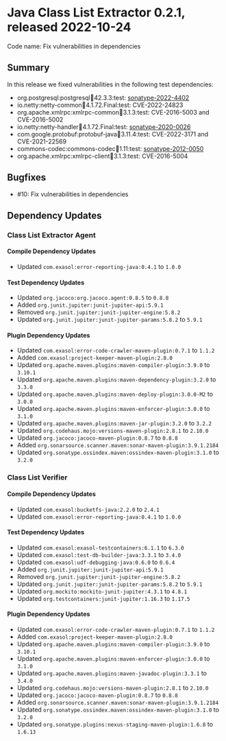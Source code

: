# Java Class List Extractor 0.2.1, released 2022-10-24

Code name: Fix vulnerabilities in dependencies

## Summary

In this release we fixed vulnerabilities in the following test dependencies:

* org.postgresql:postgresql:jar:42.3.3:test: [sonatype-2022-4402](https://ossindex.sonatype.org/vulnerability/sonatype-2022-4402)
* io.netty:netty-common:jar:4.1.72.Final:test: CVE-2022-24823
* org.apache.xmlrpc:xmlrpc-common:jar:3.1.3:test: CVE-2016-5003 and CVE-2016-5002
* io.netty:netty-handler:jar:4.1.72.Final:test: [sonatype-2020-0026](https://ossindex.sonatype.org/vulnerability/sonatype-2020-0026)
* com.google.protobuf:protobuf-java:jar:3.11.4:test: CVE-2022-3171 and CVE-2021-22569
* commons-codec:commons-codec:jar:1.11:test: [sonatype-2012-0050](https://ossindex.sonatype.org/vulnerability/sonatype-2012-0050)
* org.apache.xmlrpc:xmlrpc-client:jar:3.1.3:test: CVE-2016-5004

## Bugfixes

* #10: Fix vulnerabilities in dependencies

## Dependency Updates

### Class List Extractor Agent

#### Compile Dependency Updates

* Updated `com.exasol:error-reporting-java:0.4.1` to `1.0.0`

#### Test Dependency Updates

* Updated `org.jacoco:org.jacoco.agent:0.8.5` to `0.8.8`
* Added `org.junit.jupiter:junit-jupiter-api:5.9.1`
* Removed `org.junit.jupiter:junit-jupiter-engine:5.8.2`
* Updated `org.junit.jupiter:junit-jupiter-params:5.8.2` to `5.9.1`

#### Plugin Dependency Updates

* Updated `com.exasol:error-code-crawler-maven-plugin:0.7.1` to `1.1.2`
* Added `com.exasol:project-keeper-maven-plugin:2.8.0`
* Updated `org.apache.maven.plugins:maven-compiler-plugin:3.9.0` to `3.10.1`
* Updated `org.apache.maven.plugins:maven-dependency-plugin:3.2.0` to `3.3.0`
* Updated `org.apache.maven.plugins:maven-deploy-plugin:3.0.0-M2` to `3.0.0`
* Updated `org.apache.maven.plugins:maven-enforcer-plugin:3.0.0` to `3.1.0`
* Updated `org.apache.maven.plugins:maven-jar-plugin:3.2.0` to `3.2.2`
* Updated `org.codehaus.mojo:versions-maven-plugin:2.8.1` to `2.10.0`
* Updated `org.jacoco:jacoco-maven-plugin:0.8.7` to `0.8.8`
* Added `org.sonarsource.scanner.maven:sonar-maven-plugin:3.9.1.2184`
* Updated `org.sonatype.ossindex.maven:ossindex-maven-plugin:3.1.0` to `3.2.0`

### Class List Verifier

#### Compile Dependency Updates

* Updated `com.exasol:bucketfs-java:2.2.0` to `2.4.1`
* Updated `com.exasol:error-reporting-java:0.4.1` to `1.0.0`

#### Test Dependency Updates

* Updated `com.exasol:exasol-testcontainers:6.1.1` to `6.3.0`
* Updated `com.exasol:test-db-builder-java:3.3.1` to `3.4.0`
* Updated `com.exasol:udf-debugging-java:0.6.0` to `0.6.4`
* Added `org.junit.jupiter:junit-jupiter-api:5.9.1`
* Removed `org.junit.jupiter:junit-jupiter-engine:5.8.2`
* Updated `org.junit.jupiter:junit-jupiter-params:5.8.2` to `5.9.1`
* Updated `org.mockito:mockito-junit-jupiter:4.3.1` to `4.8.1`
* Updated `org.testcontainers:junit-jupiter:1.16.3` to `1.17.5`

#### Plugin Dependency Updates

* Updated `com.exasol:error-code-crawler-maven-plugin:0.7.1` to `1.1.2`
* Added `com.exasol:project-keeper-maven-plugin:2.8.0`
* Updated `org.apache.maven.plugins:maven-compiler-plugin:3.9.0` to `3.10.1`
* Updated `org.apache.maven.plugins:maven-enforcer-plugin:3.0.0` to `3.1.0`
* Updated `org.apache.maven.plugins:maven-javadoc-plugin:3.3.1` to `3.4.0`
* Updated `org.codehaus.mojo:versions-maven-plugin:2.8.1` to `2.10.0`
* Updated `org.jacoco:jacoco-maven-plugin:0.8.7` to `0.8.8`
* Added `org.sonarsource.scanner.maven:sonar-maven-plugin:3.9.1.2184`
* Updated `org.sonatype.ossindex.maven:ossindex-maven-plugin:3.1.0` to `3.2.0`
* Updated `org.sonatype.plugins:nexus-staging-maven-plugin:1.6.8` to `1.6.13`
